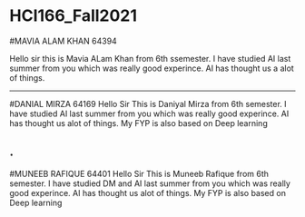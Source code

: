 # HCI166_Fall2021

#MAVIA ALAM KHAN  64394 

Hello sir this is Mavia ALam Khan from 6th ssemester.
I have studied AI last summer from you which was really good experince.
AI has thought us a alot of things.

------------------------------------------------------------------------------------------------------------------------
#DANIAL MIRZA     64169 
Hello Sir This is Daniyal Mirza from 6th semester.
I have studied AI last summer from you which was really good experince.
AI has thought us alot of things.
My FYP is also based on Deep learning




.
---------------------------------------------------------------------------------------------------------------------------

#MUNEEB RAFIQUE  64401
Hello Sir This is Muneeb Rafique from 6th semester.
I have studied DM and AI last summer from you which was really good experince.
AI has thought us alot of things.
My FYP is also based on Deep learning
